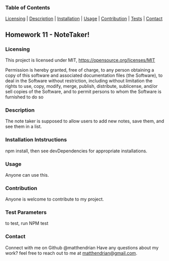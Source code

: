 
 ### Table of Contents 
 [Licensing](#licensing) | [Description](#description) | [Installation](#installation-intstructions) | [Usage](#usage) | [Contribution](#contribution) | [Tests](test-parameters) | [Contact](#contact)

  ## Homework 11 - NoteTaker! 


### Licensing
  This project is licensed under MIT, https://opensource.org/licenses/MIT
  
  Permission is hereby granted, free of charge, to any person obtaining a copy of this software and associated documentation files (the Software), to deal in the Software without restriction, including without limitation the rights to use, copy, modify, merge, publish, distribute, sublicense, and/or sell copies of the Software, and to permit persons to whom the Software is furnished to do so
  
### Description
  The note taker is supposed to allow users to add new notes, save them, and see them in a list. 
### Installation Intstructions
  npm install, then see devDependencies for appropriate installations. 
### Usage 
  Anyone can use this. 
### Contribution
  Anyone is welcome to contribute to my project.
### Test Parameters
  to test, run NPM test
### Contact
  Connect with me on Github @matthendrian
  Have any questions about my work? feel free to reach out to me at matthendrian@gmail.com. 
 